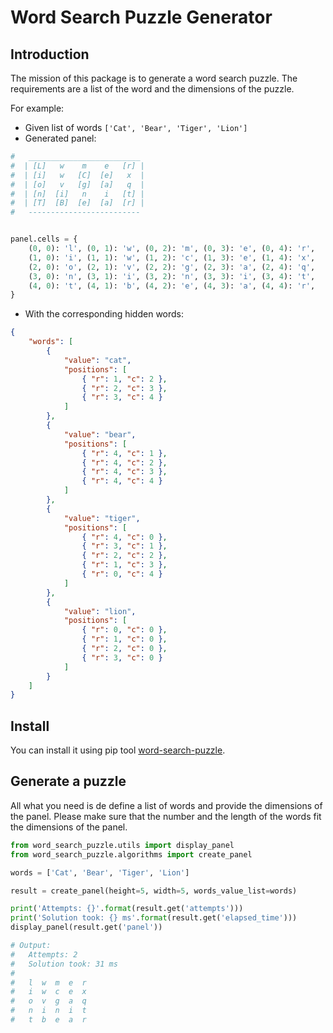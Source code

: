 # Word Search Puzzle Generator

## Introduction
The mission of this package is to generate a word search puzzle. The requirements are a list of the word and the dimensions of the puzzle.

For example:
- Given list of words `['Cat', 'Bear', 'Tiger', 'Lion']`
- Generated panel:
```python
#   _________________________
#  | [L]   w    m    e   [r] |
#  | [i]   w   [C]  [e]   x  |
#  | [o]   v   [g]  [a]   q  |
#  | [n]  [i]   n    i   [t] |
#  | [T]  [B]  [e]  [a]  [r] |
#   -------------------------


panel.cells = {
    (0, 0): 'l', (0, 1): 'w', (0, 2): 'm', (0, 3): 'e', (0, 4): 'r', 
    (1, 0): 'i', (1, 1): 'w', (1, 2): 'c', (1, 3): 'e', (1, 4): 'x', 
    (2, 0): 'o', (2, 1): 'v', (2, 2): 'g', (2, 3): 'a', (2, 4): 'q', 
    (3, 0): 'n', (3, 1): 'i', (3, 2): 'n', (3, 3): 'i', (3, 4): 't', 
    (4, 0): 't', (4, 1): 'b', (4, 2): 'e', (4, 3): 'a', (4, 4): 'r', 
}
```
- With the corresponding hidden words:
```json
{
    "words": [
        {
            "value": "cat",
            "positions": [
                { "r": 1, "c": 2 },
                { "r": 2, "c": 3 },
                { "r": 3, "c": 4 }
            ]
        },
        {
            "value": "bear",
            "positions": [
                { "r": 4, "c": 1 },
                { "r": 4, "c": 2 },
                { "r": 4, "c": 3 },
                { "r": 4, "c": 4 }
            ]
        },
        {
            "value": "tiger",
            "positions": [
                { "r": 4, "c": 0 },
                { "r": 3, "c": 1 },
                { "r": 2, "c": 2 },
                { "r": 1, "c": 3 },
                { "r": 0, "c": 4 }
            ]
        },
        {
            "value": "lion",
            "positions": [
                { "r": 0, "c": 0 },
                { "r": 1, "c": 0 },
                { "r": 2, "c": 0 },
                { "r": 3, "c": 0 }
            ]
        }
    ]
}
```

## Install
You can install it using pip tool [word-search-puzzle](https://pypi.org/project/word-search-puzzle/).


## Generate a puzzle
All what you need is de define a list of words and provide the dimensions of the panel.
Please make sure that the number and the length of the words fit the dimensions of the panel.

```python
from word_search_puzzle.utils import display_panel
from word_search_puzzle.algorithms import create_panel

words = ['Cat', 'Bear', 'Tiger', 'Lion']

result = create_panel(height=5, width=5, words_value_list=words)

print('Attempts: {}'.format(result.get('attempts')))
print('Solution took: {} ms'.format(result.get('elapsed_time')))
display_panel(result.get('panel'))

# Output:
#   Attempts: 2
#   Solution took: 31 ms
#
#   l  w  m  e  r
#   i  w  c  e  x
#   o  v  g  a  q
#   n  i  n  i  t
#   t  b  e  a  r
```


